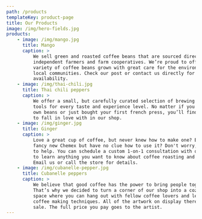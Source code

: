 ```yaml
---
path: /products
templateKey: product-page
title: Our Products
image: /img/hero-fields.jpg
products:
    - image: /img/mango.jpg
      title: Mango
      caption: >
          We sell green and roasted coffee beans that are sourced directly from
          independent farmers and farm cooperatives. We’re proud to offer a
          variety of coffee beans grown with great care for the environment and
          local communities. Check our post or contact us directly for current
          availability.
    - image: /img/thai-chili.jpg
      title: Thai chili peppers
      caption: >
          We offer a small, but carefully curated selection of brewing gear and
          tools for every taste and experience level. No matter if you roast your
          own beans or just bought your first french press, you’ll find a gadget
          to fall in love with in our shop.
    - image: /img/ginger.jpg
      title: Ginger
      caption: >
          Love a great cup of coffee, but never knew how to make one? Bought a
          fancy new Chemex but have no clue how to use it? Don't worry, we’re here
          to help. You can schedule a custom 1-on-1 consultation with our baristas
          to learn anything you want to know about coffee roasting and brewing.
          Email us or call the store for details.
    - image: /img/cubanelle-pepper.jpg
      title: Cubanelle peppers
      caption: >
          We believe that good coffee has the power to bring people together.
          That’s why we decided to turn a corner of our shop into a cozy meeting
          space where you can hang out with fellow coffee lovers and learn about
          coffee making techniques. All of the artwork on display there is for
          sale. The full price you pay goes to the artist.
---
```

